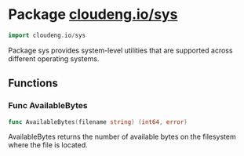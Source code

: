 # Package [cloudeng.io/sys](https://pkg.go.dev/cloudeng.io/sys?tab=doc)

```go
import cloudeng.io/sys
```

Package sys provides system-level utilities that are supported across
different operating systems.

## Functions
### Func AvailableBytes
```go
func AvailableBytes(filename string) (int64, error)
```
AvailableBytes returns the number of available bytes on the filesystem where
the file is located.




